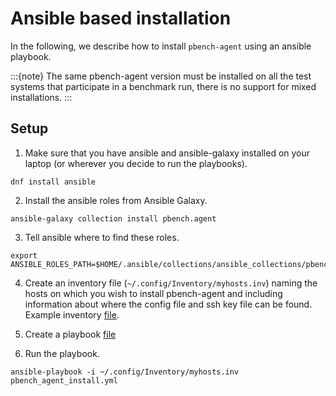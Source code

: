 # Ansible based installation

In the following, we describe how to install `pbench-agent` using an ansible playbook.

:::{note}
The same pbench-agent version must be installed on all the test systems that participate in a benchmark run, there is no support for mixed installations.
:::

## Setup

1. Make sure that you have ansible and ansible-galaxy installed on your laptop (or wherever you decide to run the playbooks).

 ```console
 dnf install ansible
 ```

2. Install the ansible roles from Ansible Galaxy.

 ```console
 ansible-galaxy collection install pbench.agent
 ```

3. Tell ansible where to find these roles.

 ```console
 export ANSIBLE_ROLES_PATH=$HOME/.ansible/collections/ansible_collections/pbench/agent/roles:$ANSIBLE_ROLES_PATH
 ```

4. Create an inventory file (`~/.config/Inventory/myhosts.inv`) naming the hosts on which you wish to install pbench-agent and including information about where the config file and ssh key file can be found. Example inventory [file](assets/myhosts.inv).

5. Create a playbook [file](assets/pbench_agent_install.yml)

6. Run the playbook.

 ```console
 ansible-playbook -i ~/.config/Inventory/myhosts.inv pbench_agent_install.yml
 ```
